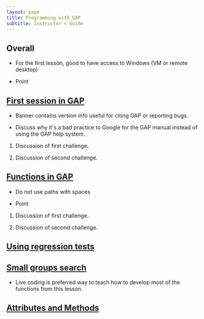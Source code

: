 ```yaml
---
layout: page
title: Programming with GAP
subtitle: Instructor's Guide
---
```

## Overall

* For the first lesson, good to have access to Windows (VM or remote desktop)

* Point

## [First session in GAP](01-command-line.html)

* Banner contains version info useful for citing GAP or reporting bugs.

* Discuss why it's a bad practice to Google for the GAP manual instead of
using the GAP help system.

1.  Discussion of first challenge.

2.  Discussion of second challenge.

## [Functions in GAP](02-func.html)

* Do not use paths with spaces

* Point

1.  Discussion of first challenge.

2.  Discussion of second challenge.

## [Using regression tests](03-testing.html)

## [Small groups search](04-small-groups.html)

* Live coding is preferred way to teach how to develop most of the functions
from this lesson.

## [Attributes and Methods](05-attributes.html)
